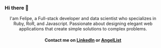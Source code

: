 ### Hi there 👋

<!--
**FelipeEnne/FelipeEnne** is a ✨ _special_ ✨ repository because its `README.md` (this file) appears on your GitHub profile.

Here are some ideas to get you started:

- 🔭 I’m currently working on ...
- 🌱 I’m currently learning ...
- 👯 I’m looking to collaborate on ...
- 🤔 I’m looking for help with ...
- 💬 Ask me about ...
- 📫 How to reach me: ...
- 😄 Pronouns: ...
- ⚡ Fun fact: ...
-->

<p align="center"> I'am Felipe, a Full-stack developer and data scientist who specializes in Ruby, RoR, and Javascript.
Passionate about designing elegant web applications that create simple solutions to complex problems.</p>

<h4 align="center">Contact me on <a href="https://www.linkedin.com/in/felipe-enne/">LinkedIn</a> or <a href="https://angel.co/u/felipe-enne-mendes-ribeiro">AngelList</a></h4>
